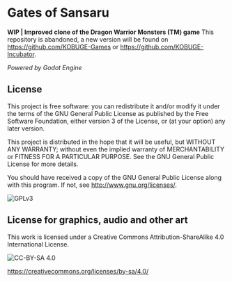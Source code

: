 Gates of Sansaru
================

**WIP | Improved clone of the Dragon Warrior Monsters (TM) game**
This repository is abandoned, a new version will be found on
<https://github.com/KOBUGE-Games> or
<https://github.com/KOBUGE-Incubator>.

*Powered by Godot Engine*

License
-------

This project is free software: you can redistribute it and/or modify
it under the terms of the GNU General Public License as published by
the Free Software Foundation, either version 3 of the License, or
(at your option) any later version.

This project is distributed in the hope that it will be useful,
but WITHOUT ANY WARRANTY; without even the implied warranty of
MERCHANTABILITY or FITNESS FOR A PARTICULAR PURPOSE.  See the
GNU General Public License for more details.

You should have received a copy of the GNU General Public License
along with this program.  If not, see <http://www.gnu.org/licenses/>.

![GPLv3](http://www.gnu.org/graphics/gplv3-127x51.png)

License for graphics, audio and other art
-----------------------------------------
This work is licensed under a Creative Commons Attribution-ShareAlike 4.0 International License.

![CC-BY-SA 4.0](https://i.creativecommons.org/l/by-sa/4.0/88x31.png)

<https://creativecommons.org/licenses/by-sa/4.0/>
